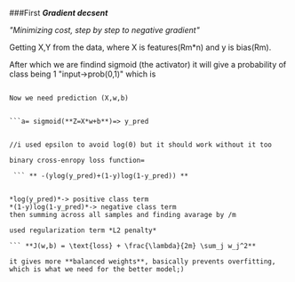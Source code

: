 ###First ***Gradient decsent***

*"Minimizing cost, step by step to negative gradient"*

Getting X,Y from the data, where X is features(Rm*n) and y is bias(Rm). 

After which we are findind sigmoid (the activator) it will give a probability of class being 1 "input->prob(0,1)"
which is


```**1/1+exp(-z)**

Now we need prediction (X,w,b)


```a= sigmoid(**Z=X*w+b**)=> y_pred


//i used epsilon to avoid log(0) but it should work without it too

binary cross-enropy loss function=

 ``` ** -(ylog(y_pred)+(1-y)log(1-y_pred)) **


*log(y_pred)*-> positive class term    
*(1-y)log(1-y_pred)*-> negative class term     
then summing across all samples and finding avarage by /m 

used regularization term *L2 penalty*

``` **J(w,b) = \text{loss} + \frac{\lambda}{2m} \sum_j w_j^2**

it gives more **balanced weights**, basically prevents overfitting, which is what we need for the better model;)
